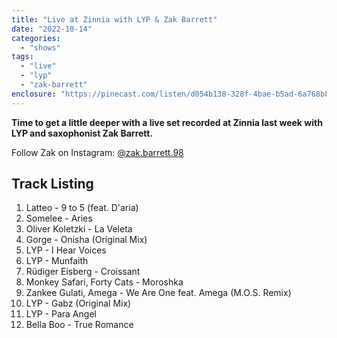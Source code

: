 ```yaml
---
title: "Live at Zinnia with LYP & Zak Barrett"
date: "2022-10-14"
categories: 
  - "shows"
tags: 
  - "live"
  - "lyp"
  - "zak-barrett"
enclosure: "https://pinecast.com/listen/d054b138-328f-4bae-b5ad-6a768b876f5d.mp3 86334886 audio/mpeg "
---
```


**Time to get a little deeper with a live set recorded at Zinnia last week with LYP and saxophonist Zak Barrett.**

Follow Zak on Instagram: [@zak.barrett.98](https://instagram.com/zak.barrett.98?igshid=YmMyMTA2M2Y=)

## Track Listing

1. Latteo - 9 to 5 (feat. D'aria)
2. Somelee - Aries
3. Oliver Koletzki - La Veleta
4. Gorge - Onisha (Original Mix)
5. LYP - I Hear Voices
6. LYP - Munfaith
7. Rüdiger Eisberg - Croissant
8. Monkey Safari, Forty Cats - Moroshka
9. Zankee Gulati, Amega - We Are One feat. Amega (M.O.S. Remix)
10. LYP - Gabz (Original Mix)
11. LYP - Para Angel
12. Bella Boo - True Romance
